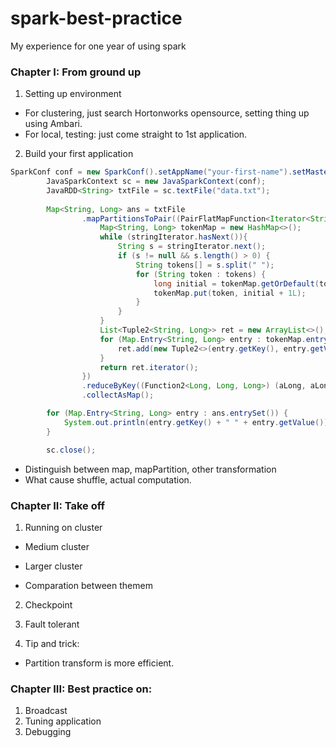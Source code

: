 # spark-best-practice
My experience for one year of using spark

### Chapter I: From ground up
1. Setting up environment
* For clustering, just search Hortonworks opensource, setting thing up using Ambari.
* For local, testing: just come straight to 1st application.

2. Build your first application
```java
SparkConf conf = new SparkConf().setAppName("your-first-name").setMaster("local[3]");
        JavaSparkContext sc = new JavaSparkContext(conf);
        JavaRDD<String> txtFile = sc.textFile("data.txt");
        
        Map<String, Long> ans = txtFile
                .mapPartitionsToPair((PairFlatMapFunction<Iterator<String>, String, Long>) stringIterator -> {
                    Map<String, Long> tokenMap = new HashMap<>();
                    while (stringIterator.hasNext()){
                        String s = stringIterator.next();
                        if (s != null && s.length() > 0) {
                            String tokens[] = s.split(" ");
                            for (String token : tokens) {
                                long initial = tokenMap.getOrDefault(token, 0L);
                                tokenMap.put(token, initial + 1L);
                            }
                        }
                    }
                    List<Tuple2<String, Long>> ret = new ArrayList<>();
                    for (Map.Entry<String, Long> entry : tokenMap.entrySet()) {
                        ret.add(new Tuple2<>(entry.getKey(), entry.getValue()));
                    }
                    return ret.iterator();
                })
                .reduceByKey((Function2<Long, Long, Long>) (aLong, aLong2) -> aLong + aLong2)
                .collectAsMap();

        for (Map.Entry<String, Long> entry : ans.entrySet()) {
            System.out.println(entry.getKey() + " " + entry.getValue());
        }

        sc.close();
```
* Distinguish between map, mapPartition, other transformation
* What cause shuffle, actual computation.

### Chapter II: Take off
1. Running on cluster
* Medium cluster

* Larger cluster

* Comparation between themem

2. Checkpoint

3. Fault tolerant

4. Tip and trick:
* Partition transform is more efficient.

### Chapter III: Best practice on:
1. Broadcast
2. Tuning application
3. Debugging
